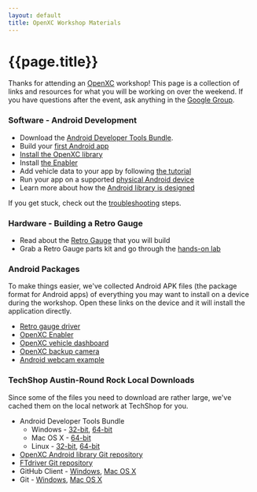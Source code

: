 ```yaml
---
layout: default
title: OpenXC Workshop Materials
---
```


<div class="page-header">
    <h1>{{page.title}}</h1>
</div>

Thanks for attending an [OpenXC](http://openxcplatform.com) workshop! This page
is a collection of links and resources for what you will be working on over the
weekend. If you have questions after the event, ask anything in the [Google
Group](http://groups.google.com/group/openxc).

### Software - Android Development

* Download the [Android Developer Tools Bundle](http://developer.android.com/sdk/index.html).
* Build your [first Android app](http://developer.android.com/sdk/index.html)
* [Install the OpenXC library](http://openxcplatform.com/getting-started/library-installation.html)
* Install [the Enabler](http://developer.android.com/sdk/index.html)
* Add vehicle data to your app by following [the tutorial](http://developer.android.com/sdk/index.html)
* Run your app on a supported [physical Android
  device](http://developer.android.com/sdk/index.html)
* Learn more about how the [Android library is designed](http://developer.android.com/sdk/index.html)

If you get stuck, check out the
[troubleshooting](/getting-started/troubleshooting.html) steps.

### Hardware - Building a Retro Gauge

* Read about the [Retro Gauge](http://developer.android.com/sdk/index.html) that
  you will build
* Grab a Retro Gauge parts kit and go through the [hands-on
  lab](http://developer.android.com/sdk/index.html)

### Android Packages

To make things easier, we've collected Android APK files (the package format for
Android apps) of everything you may want to install on a device during the
workshop. Open these links on the device and it will install the application
directly.

* [Retro gauge driver](https://github.com/openxc/retro-gauge/releases/download/v1.1/GaugeDriver.apk)
* [OpenXC Enabler](https://github.com/openxc/openxc-android/releases/download/v4.0.2/openxc-enabler.apk)
* [OpenXC vehicle dashboard](https://github.com/openxc/openxc-android/releases/download/v4.0.2/openxc-examples.apk)
* [OpenXC backup camera](https://github.com/openxc/rearview-camera/releases/download/v1.0/rearview.apk)
* [Android webcam example](https://github.com/openxc/android-webcam/releases/download/v1.0/webcam-example.apk)

### TechShop Austin-Round Rock Local Downloads

Since some of the files you need to download are rather large, we've
cached them on the local network at TechShop for you.

* Android Developer Tools Bundle
  * Windows - [32-bit](#), [64-bit](#)
  * Mac OS X - [64-bit](#)
  * Linux - [32-bit](#), [64-bit](#)
* [OpenXC Android library Git repository](#)
* [FTdriver Git repository](#)
* GitHub Client - [Windows](#), [Mac OS X](#)
* Git - [Windows](#), [Mac OS X](#)

